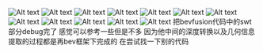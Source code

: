 ![Alt text](IMG_3519(20231216-211902).JPG)
![Alt text](IMG_3520(20231216-211902).JPG)
![Alt text](IMG_3521(20231216-211902).JPG)
![Alt text](IMG_3522(20231216-211902).JPG) 
![Alt text](IMG_3523(20231216-211902).JPG) 
![Alt text](IMG_3524(20231216-211902).JPG)
![Alt text](IMG_3525(20231216-211902).JPG) 
![Alt text](IMG_3526(20231216-211902).JPG) 
![Alt text](IMG_3527(20231216-211902).JPG)
![Alt text](IMG_3528(20231216-211903).JPG) 
![Alt text](IMG_3529(20231216-211903).JPG) 
![Alt text](IMG_3530(20231216-211903).JPG) 
把bevfusion代码中的swt部分debug完了 感觉可以参考一些但是不多 因为他中间的深度转换以及几何信息提取的过程都是再bev框架下完成的 在尝试找一下别的代码  

